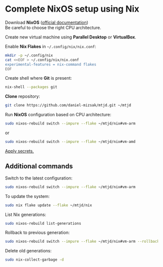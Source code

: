 # Complete NixOS setup using Nix

Download **NixOS** ([official documentation](https://nixos.org/download.html))\
Be careful to choose the right CPU architecture.

Create new virtual machine using **Parallel Desktop** or **VirtualBox**.

Enable **Nix Flakes** in `~/.config/nix/nix.conf`:

```bash
mkdir -p ~/.config/nix
cat <<EOF > ~/.config/nix/nix.conf
experimental-features = nix-command flakes
EOF
```

Create shell where **Git** is present:

```bash
nix-shell --packages git
```

**Clone** repository:

```bash
git clone https://github.com/daniel-mizsak/mtjd.git ~/mtjd
```

Run **NixOS** configuration based on CPU architecture:

```bash
sudo nixos-rebuild switch --impure --flake ~/mtjd/nix#vm-arm
```

or

```bash
sudo nixos-rebuild switch --impure --flake ~/mtjd/nix#vm-amd
```

[Apply secrets.](secrets.md)

## Additional commands

Switch to the latest configuration:

```bash
sudo nixos-rebuild switch --impure --flake ~/mtjd/nix#vm-arm
```

To update the system:

```bash
sudo nix flake update --flake ~/mtjd/nix
```

List Nix generations:

```bash
sudo nixos-rebuild list-generations
```

Rollback to previous generation:

```bash
sudo nixos-rebuild switch --impure --flake ~/mtjd/nix#vm-arm --rollback
```

Delete old generations:

```bash
sudo nix-collect-garbage -d
```

